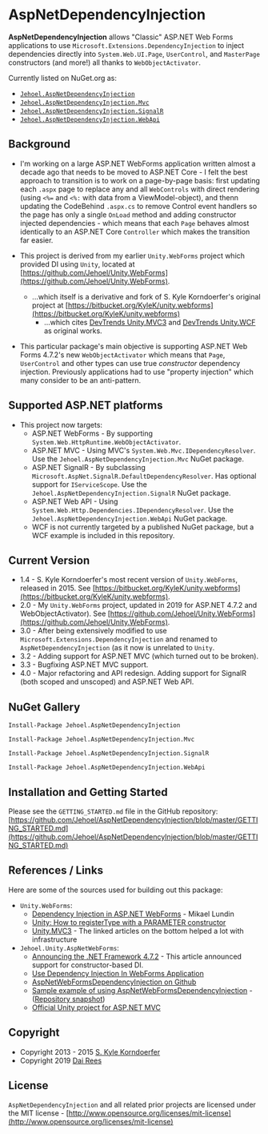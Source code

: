 
# AspNetDependencyInjection

**AspNetDependencyInjection** allows "Classic" ASP.NET Web Forms applications to use `Microsoft.Extensions.DependencyInjection` to inject dependencies directly into `System.Web.UI.Page`, `UserControl`, and `MasterPage` constructors (and more!) all thanks to `WebObjectActivator`.

Currently listed on NuGet.org as:

* [`Jehoel.AspNetDependencyInjection`](https://www.nuget.org/packages/Jehoel.AspNetDependencyInjection/)
* [`Jehoel.AspNetDependencyInjection.Mvc`](https://www.nuget.org/packages/Jehoel.AspNetDependencyInjection.Mvc/)
* [`Jehoel.AspNetDependencyInjection.SignalR`](https://www.nuget.org/packages/Jehoel.AspNetDependencyInjection.SignalR/)
* [`Jehoel.AspNetDependencyInjection.WebApi`](https://www.nuget.org/packages/Jehoel.AspNetDependencyInjection.WebApi/)

## Background

* I'm working on a large ASP.NET WebForms application written almost a decade ago that needs to be moved to ASP.NET Core - I felt the best approach to transition is to work on a page-by-page basis: first updating each `.aspx` page to replace any and all `WebControls` with direct rendering (using `<%=` and `<%:` with data from a ViewModel-object), and thenn updating the CodeBehind `.aspx.cs` to remove Control event handlers so the page has only a single `OnLoad` method and adding constructor injected dependencies - which means that each `Page` behaves almost identically to an ASP.NET Core `Controller` which makes the transition far easier.

* This project is derived from my earlier `Unity.WebForms` project which provided DI using `Unity`, located at [https://github.com/Jehoel/Unity.WebForms](https://github.com/Jehoel/Unity.WebForms).
	* ...which itself is a derivative and fork of S. Kyle Korndoerfer's original project at [https://bitbucket.org/KyleK/unity.webforms](https://bitbucket.org/KyleK/unity.webforms)
		* ...which cites [DevTrends Unity.MVC3](http://nuget.org/packages/Unity.Mvc3/) and [DevTrends Unity.WCF](http://nuget.org/packages/Unity.Wcf/) as original works.

* This particular package's main objective is supporting ASP.NET Web Forms 4.7.2's new `WebObjectActivator` which means that `Page`, `UserControl` and other types can use true _constructor_ dependency injection. Previously applications had to use "property injection" which many consider to be an anti-pattern.

## Supported ASP.NET platforms

* This project now targets:
	* ASP.NET WebForms - By supporting `System.Web.HttpRuntime.WebObjectActivator`.
	* ASP.NET MVC - Using MVC's `System.Web.Mvc.IDependencyResolver`. Use the `Jehoel.AspNetDependencyInjection.Mvc` NuGet package.
	* ASP.NET SignalR - By subclassing `Microsoft.AspNet.SignalR.DefaultDependencyResolver`. Has optional support for `IServiceScope`. Use the `Jehoel.AspNetDependencyInjection.SignalR` NuGet package.
	* ASP.NET Web API - Using `System.Web.Http.Dependencies.IDependencyResolver`. Use the `Jehoel.AspNetDependencyInjection.WebApi` NuGet package.
	* WCF is not currently targeted by a published NuGet package, but a WCF example is included in this repository.

## Current Version
* 1.4 - S. Kyle Korndoerfer's most recent version of `Unity.WebForms`, released in 2015. See [https://bitbucket.org/KyleK/unity.webforms](https://bitbucket.org/KyleK/unity.webforms).
* 2.0 - My `Unity.WebForms` project, updated in 2019 for ASP.NET 4.7.2 and WebObjectActivator). See [https://github.com/Jehoel/Unity.WebForms](https://github.com/Jehoel/Unity.WebForms).
* 3.0 - After being extensively modified to use `Microsoft.Extensions.DependencyInjection` and renamed to `AspNetDependencyInjection` (as it now is unrelated to `Unity`.
* 3.2 - Adding support for ASP.NET MVC (which turned out to be broken).
* 3.3 - Bugfixing ASP.NET MVC support.
* 4.0 - Major refactoring and API redesign. Adding support for SignalR (both scoped and unscoped) and ASP.NET Web API.

## NuGet Gallery

```
Install-Package Jehoel.AspNetDependencyInjection

Install-Package Jehoel.AspNetDependencyInjection.Mvc

Install-Package Jehoel.AspNetDependencyInjection.SignalR

Install-Package Jehoel.AspNetDependencyInjection.WebApi
```

## Installation and Getting Started

Please see the `GETTING_STARTED.md` file in the GitHub repository: [https://github.com/Jehoel/AspNetDependencyInjection/blob/master/GETTING_STARTED.md](https://github.com/Jehoel/AspNetDependencyInjection/blob/master/GETTING_STARTED.md)

## References / Links
Here are some of the sources used for building out this package:

* `Unity.WebForms`:
	* [Dependency Injection in ASP.NET WebForms](http://litemedia.info/dependency-injection-in-asp.net-webforms) - Mikael Lundin
	* [Unity: How to registerType with a PARAMETER constructor](http://stackoverflow.com/a/4007337)
	* [Unity.MVC3](http://unitymvc3.codeplex.com/) - The linked articles on the bottom helped a lot with infrastructure
* `Jehoel.Unity.AspNetWebForms`:
	* [Announcing the .NET Framework 4.7.2](https://devblogs.microsoft.com/dotnet/announcing-the-net-framework-4-7-2/) - This article announced support for constructor-based DI.
	* [Use Dependency Injection In WebForms Application](https://devblogs.microsoft.com/aspnet/use-dependency-injection-in-webforms-application/)
	* [AspNetWebFormsDependencyInjection on Github](https://github.com/aspnet/AspNetWebFormsDependencyInjection)
	* [Sample example of using AspNetWebFormsDependencyInjection](https://github.com/Jinhuafei/examples/tree/master/DependencyInjection) - ([Repository snapshot](https://github.com/Jinhuafei/examples/tree/c6ddec606c710dde3a3c8747067d088c261d0cff))
	* [Official Unity project for ASP.NET MVC](https://github.com/unitycontainer/aspnet-mvc)

## Copyright
* Copyright 2013 - 2015 [S. Kyle Korndoerfer](https://bitbucket.org/KyleK)
* Copyright 2019 [Dai Rees](https://github.com/Jehoel)


## License
`AspNetDependencyInjection` and all related prior projects are licensed under the MIT license - [http://www.opensource.org/licenses/mit-license](http://www.opensource.org/licenses/mit-license)
